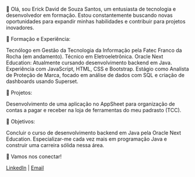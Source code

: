 👋 Olá, sou Erick David de Souza Santos, um entusiasta de tecnologia e desenvolvedor em formação. Estou constantemente buscando novas oportunidades para expandir minhas habilidades e contribuir para projetos inovadores.

💼 Formação e Experiência:

Tecnólogo em Gestão da Tecnologia da Informação pela Fatec Franco da Rocha (em andamento).
Técnico em Eletroeletrônica.
Oracle Next Education: Atualmente cursando desenvolvimento backend em Java.
Experiência com JavaScript, HTML, CSS e Bootstrap.
Estágio como Analista de Proteção de Marca, focado em análise de dados com SQL e criação de dashboards usando Superset.

🚀 Projetos:

Desenvolvimento de uma aplicação no AppSheet para organização de contas a pagar e receber na loja de ferramentas do meu padrasto (TCC).

🎯 Objetivos:

Concluir o curso de desenvolvimento backend em Java pela Oracle Next Education.
Especializar-me cada vez mais em programação Java e construir uma carreira sólida nessa área.

🔗 Vamos nos conectar!

<a href="https://www.linkedin.com/in/erick-david/">LinkedIn</a> | [Email](mailto:erick.souzasantos2003@gmail.com)

